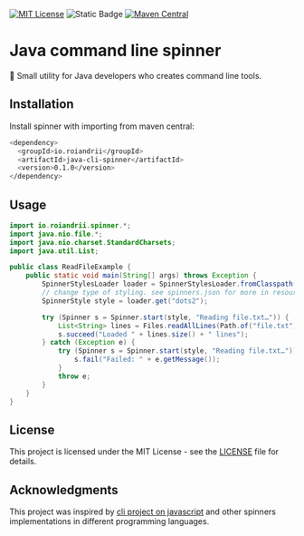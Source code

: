 [![MIT License](https://img.shields.io/badge/License-MIT-green.svg)](https://choosealicense.com/licenses/mit/)
![Static Badge](https://img.shields.io/badge/Language-Java_21-orange)
[![Maven Central](https://img.shields.io/maven-central/v/io.github.theunknownsoul/java-cli-spinner.svg?label=Maven%20Central)](https://search.maven.org/artifact/io.github.theunknownsoul/java-cli-spinner)


# Java command line spinner

🤝 Small utility for Java developers who creates command line tools.

## Installation

Install spinner with importing from maven central:

```bash
<dependency>
  <groupId>io.roiandrii</groupId>
  <artifactId>java-cli-spinner</artifactId>
  <version>0.1.0</version>
</dependency>
```

## Usage

```java
import io.roiandrii.spinner.*;
import java.nio.file.*;
import java.nio.charset.StandardCharsets;
import java.util.List;

public class ReadFileExample {
    public static void main(String[] args) throws Exception {
        SpinnerStylesLoader loader = SpinnerStylesLoader.fromClasspath("spinners.json");
        // change type of styling. see spinners.json for more in resources
        SpinnerStyle style = loader.get("dots2");

        try (Spinner s = Spinner.start(style, "Reading file.txt…")) {
            List<String> lines = Files.readAllLines(Path.of("file.txt"), StandardCharsets.UTF_8);
            s.succeed("Loaded " + lines.size() + " lines");
        } catch (Exception e) {
            try (Spinner s = Spinner.start(style, "Reading file.txt…")) {
                s.fail("Failed: " + e.getMessage());
            }
            throw e;
        }
    }
}
```

## License
This project is licensed under the MIT License - see the [LICENSE](LICENSE) file for details.

## Acknowledgments
This project was inspired by [cli project on javascript](https://github.com/sindresorhus/cli-spinners)
and other spinners implementations in different programming languages.